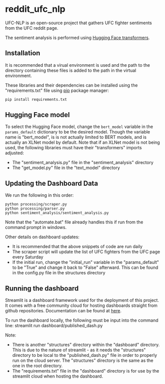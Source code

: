 # reddit_ufc_nlp

UFC-NLP is an open-source project that gathers UFC fighter sentiments from the UFC reddit page.

The sentiment analysis is performed using [Hugging Face transformers](https://huggingface.co/).

## Installation

It is recommended that a virual environment is used and the path to the directory containing these files is added to the path in the virtual environment.

These libraries and their dependencies can be installed using the "requirements.txt" file using [pip](https://pip.pypa.io/en/stable/installation/) package manager:
```bash
pip install requirements.txt
```

## Hugging Face model

To select the Hugging Face model, change the ```bert_model``` variable in the ```params_default``` dictionary to be the desired model. Though the variable name is "bert_model", is is not actually limited to BERT models, and is actually an XLNet model by default. Note that if an XLNet model is not being used, the following libraries must have their "transformers" imports adjusted:
- The "sentiment_analysis.py" file in the "sentiment_analysis" directory
- The "get_model.py" file in the "text_model" directory

## Updating the Dashboard Data

We run the following in this order:
```
python processing/scraper.py
python processing/parser.py
python sentiment_analysis/sentiment_analysis.py
```
Note that the "automate.bat" file already handles this if run from the command prompt in windows.

Other details on dashboard updates:
- It is recommended that the above snippets of code are run daily
- The scraper script will update the list of UFC fighters from the UFC page every Saturday
- If the initial run, change the "initial_run" variable in the "params_default" to be "True" and change it back to "False" afterward. This can be found in the config.py file in the structures directory 

## Running the dashboard

Streamlit is a dashboard framework used for the deployment of this project. It comes with a free community cloud for hosting dashboards straight from github repositories. Documentation can be found at [here](https://docs.streamlit.io/).

To run the dashboard locally, the following must be input into the command line:
streamlit run dashboard/published_dash.py

Note:
- There is another "structures" directory within the "dashboard" directory. This is due to the nature of streamlit - as it needs the "structures" directory to be local to the "published_dash.py" file in order to properly run on the cloud server. The "structures" directory is the same as the one in the root directory. 
- The "requirements.txt" file in the "dashboard" directory is for use by the streamlit cloud when hosting the dashboard.